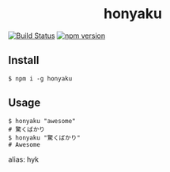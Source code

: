 <div align="center">
  <h1>honyaku</h1>
</div>

[![Build Status](https://travis-ci.org/abouthiroppy/honyaku.svg?branch=master)](https://travis-ci.org/abouthiroppy/honyaku)
[![npm version](https://badge.fury.io/js/honyaku.svg)](https://badge.fury.io/js/honyaku)

## Install
```
$ npm i -g honyaku
```

## Usage
```
$ honyaku "awesome"
# 驚くばかり
$ honyaku "驚くばかり"
# Awesome
```

alias: hyk
